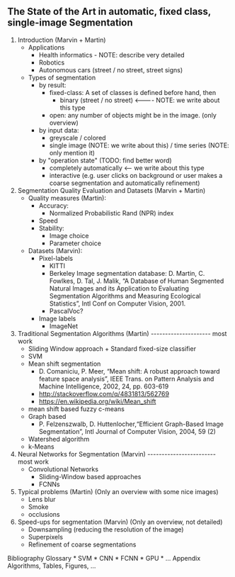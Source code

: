 ## The State of the Art in automatic, fixed class, single-image Segmentation

1. Introduction (Marvin + Martin)
    - Applications
        * Health informatics - NOTE: describe very detailed
        * Robotics
        * Autonomous cars (street / no street, street signs)
    - Types of segmentation
        * by result:
            * fixed-class: A set of classes is defined before hand, then
                * binary (street / no street) <---- NOTE: we write about this type
            * open: any number of objects might be in the image. (only overview)
        * by input data:
            * greyscale / colored
            * single image (NOTE: we write about this) / time series (NOTE: only mention it)
        * by "operation state" (TODO: find better word)
            * completely automatically <-- we write about this type
            * interactive (e.g. user clicks on background or user makes a
              coarse segmentation and automatically refinement)
2. Segmentation Quality Evaluation and Datasets (Marvin + Martin)
    - Quality measures (Martin):
        * Accuracy:
            * Normalized Probabilistic Rand (NPR) index
        * Speed
        * Stability:
            * Image choice
            * Parameter choice
    - Datasets (Marvin):
        - Pixel-labels
            * KITTI
            * Berkeley Image segmentation database: D. Martin, C. Fowlkes, D.
              Tal, J. Malik, “A Database of Human Segmented Natural Images and
              its Application to Evaluating Segmentation Algorithms and
              Measuring Ecological Statistics”, Intl Conf on Computer Vision,
              2001.
            * PascalVoc?
        - Image labels
            * ImageNet
3. Traditional Segmentation Algorithms (Martin) --------------------- most work
    * Sliding Window approach + Standard fixed-size classifier
    * SVM
    * Mean shift segmentation
        * D. Comaniciu, P. Meer, “Mean shift: A robust approach toward feature
          space analysis”, IEEE Trans. on Pattern Analysis and Machine
          Intelligence, 2002, 24, pp. 603-619
        * http://stackoverflow.com/q/4831813/562769
        * https://en.wikipedia.org/wiki/Mean_shift
    * mean shift based fuzzy c-means
    * Graph based
        *  P. Felzenszwalb, D. Huttenlocher,“Efficient Graph-Based Image
           Segmentation”, Intl Journal of Computer Vision, 2004, 59 (2)
    * Watershed algorithm
    * k-Means
4. Neural Networks for Segmentation (Marvin) ------------------------ most work
    * Convolutional Networks
        * Sliding-Window based approaches
        * FCNNs
5. Typical problems (Martin)
    (Only an overview with some nice images)
    * Lens blur
    * Smoke
    * occlusions
6. Speed-ups for segmentation (Marvin)
    (Only an overview, not detailed)
    * Downsampling (reducing the resolution of the image)
    * Superpixels
    * Refinement of coarse segmentations

Bibliography
Glossary
    * SVM
    * CNN
    * FCNN
    * GPU
    * ...
Appendix
    Algorithms, Tables, Figures, ...